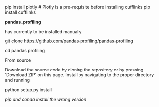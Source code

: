 




pip install plotly # Plotly is a pre-requisite before installing cufflinks
pip install cufflinks



__pandas_profiling__

has currently to be installed manually

git clone https://github.com/pandas-profiling/pandas-profiling

cd pandas profiling

From source

Download the source code by cloning the repository or by pressing 'Download ZIP' on this page. Install by navigating to the proper directory and running

python setup.py install


*pip and conda install the wrong version*
